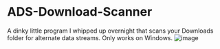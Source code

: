 # ADS-Download-Scanner
A dinky little program I whipped up overnight that scans your Downloads folder for alternate data streams. Only works on Windows.
![image](https://user-images.githubusercontent.com/90872694/201428856-7afcd48b-4a42-4027-bedf-62bca31d30cd.png)
